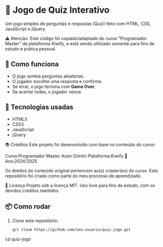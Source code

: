 # 🎯 Jogo de Quiz Interativo

Um jogo simples de perguntas e respostas (Quiz) feito com HTML, CSS, JavaScript e jQuery.

⚠️ Atenção: Este código foi copiado/adaptado do curso "Programador Master" da plataforma Kiwify, e está sendo utilizado somente para fins de estudo e prática pessoal. 

## 🧠 Como funciona

- O jogo sorteia perguntas aleatórias.
- O jogador escolhe uma resposta e confirma.
- Se errar, o jogo termina com **Game Over**.
- Se acertar todas, o jogador vence.

## 🚀 Tecnologias usadas

- HTML5
- CSS3
- JavaScript
- jQuery


📚 Créditos
Este projeto foi desenvolvido com base no conteúdo do curso:

Curso:Programador Master 
Autor:Dimitri
Plataforma:Kiwify
📅 Ano:2024/2025 

Os direitos do conteúdo original pertencem ao(s) criador(es) do curso.
Este repositório foi criado como parte do meu processo de aprendizado.



📄 Licença
Projeto sob a licença MIT.
Uso livre para fins de estudo, com os devidos créditos mantidos.



## 📦 Como rodar

1. Clone este repositório:
   ```bash
   git clone https://github.com/seu-usuario/quiz-jogo.git

cd quiz-jogo
